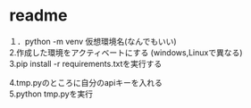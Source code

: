 # readme  
１．python -m venv 仮想環境名(なんでもいい)  
2.作成した環境をアクティベートにする (windows,Linuxで異なる)  
3.pip install -r requirements.txtを実行する  

4.tmp.pyのところに自分のapiキーを入れる  
5.python tmp.pyを実行